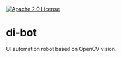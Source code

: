 [![Apache 2.0 License](https://img.shields.io/badge/license-Apache-blue.svg?style=flat)](LICENSE.md)

# di-bot
UI automation robot based on OpenCV vision.
